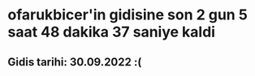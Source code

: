 # ofarukbicer'in gidisine son 2 gun 5 saat 48 dakika 37 saniye kaldi

## Gidis tarihi: 30.09.2022 :(